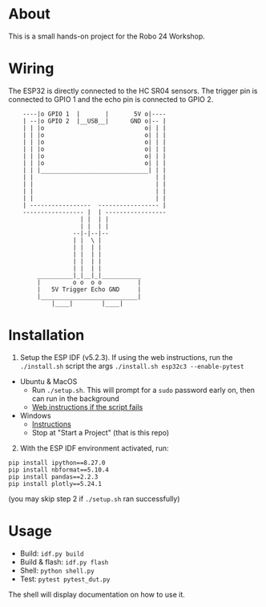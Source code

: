 # About

This is a small hands-on project for the Robo 24 Workshop. 

# Wiring
The ESP32 is directly connected to the HC SR04 sensors. The trigger pin is connected to GPIO 1 and the echo pin is connected to GPIO 2.
```
    ----|o GPIO 1  |       |       5V o|----
    | --|o GPIO 2  |__USB__|      GND o|-- |
    | | |o                            o| | |
    | | |o                            o| | |
    | | |o                            o| | |
    | | |o                            o| | |
    | | |o                            o| | |
    | | |o                            o| | |
    | | |______________________________| | |
    | |                                  | |
    | |                                  | |
    | |                                  | |
    | |                                  | |
    | -----------------  ----------------- |
    ----------------- |  | -----------------
                    | |  | |
                    | |  | |
                  --|-|--|--
                  | |  \ |
                  | |  | |
                  | |  | |
                  | |  | |
                  | |  | |
        __________|_|__|_|___________
        |         o o  o o          |
        |   5V Trigger Echo GND     |
        |___________________________|
            |____|        |____|
```

# Installation
1. Setup the ESP IDF (v5.2.3). If using the web instructions, run the `./install.sh` script the args `./install.sh esp32c3 --enable-pytest`
  - Ubuntu & MacOS
    - Run `./setup.sh`. This will prompt for a `sudo` password early on, then can run in the background
    - [Web instructions if the script fails](https://docs.espressif.com/projects/esp-idf/en/stable/esp32/get-started/linux-macos-setup.html#step-1-install-prerequisites)
  - Windows
    - [Instructions](https://docs.espressif.com/projects/esp-idf/en/stable/esp32/get-started/windows-setup.html)
    - Stop at "Start a Project" (that is this repo)
2. With the ESP IDF environment activated, run:
```
pip install ipython==8.27.0
pip install nbformat==5.10.4
pip install pandas==2.2.3
pip install plotly==5.24.1
```
(you may skip step 2 if `./setup.sh` ran successfully)

# Usage
- Build: `idf.py build`
- Build & flash: `idf.py flash`
- Shell: `python shell.py`
- Test: `pytest pytest_dut.py`

The shell will display documentation on how to use it.
